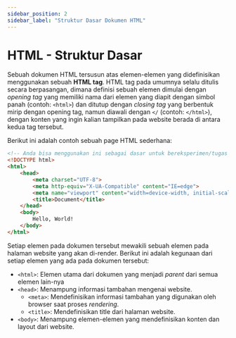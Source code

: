 ```yaml
---
sidebar_position: 2
sidebar_label: "Struktur Dasar Dokumen HTML"
---
```


# HTML - Struktur Dasar

Sebuah dokumen HTML tersusun atas elemen-elemen yang didefinisikan menggunakan sebuah **HTML tag**. HTML tag pada umumnya selalu ditulis secara berpasangan, dimana definisi sebuah elemen dimulai dengan *opening tag* yang memiliki nama dari elemen yang diapit dengan simbol panah (contoh: `<html>`) dan ditutup dengan *closing tag* yang berbentuk mirip dengan opening tag, namun diawali dengan `</` (contoh: `</html>`), dengan konten yang ingin kalian tampilkan pada website berada di antara kedua tag tersebut.

Berikut ini adalah contoh sebuah page HTML sederhana:

```html
<!-- Anda bisa menggunakan ini sebagai dasar untuk bereksperimen/tugas -->
<!DOCTYPE html>
<html>
    <head>
        <meta charset="UTF-8">
        <meta http-equiv="X-UA-Compatible" content="IE=edge">
        <meta name="viewport" content="width=device-width, initial-scale=1.0">
        <title>Document</title>
    </head>
    <body>
        Hello, World!
    </body>
</html>
```


Setiap elemen pada dokumen tersebut mewakili sebuah elemen pada halaman website yang akan di-render. Berikut ini adalah kegunaan dari setiap elemen yang ada pada dokumen tersebut:
- `<html>`: Elemen utama dari dokumen yang menjadi *parent* dari semua elemen lain-nya
- `<head>`: Menampung informasi tambahan mengenai website.
  - `<meta>`: Mendefinisikan informasi tambahan yang digunakan oleh browser saat proses *rendering*.
  - `<title>`: Mendefinisikan title dari halaman website.
- `<body>`: Menampung elemen-elemen yang mendefinisikan konten dan layout dari website.

